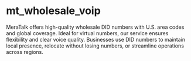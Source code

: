 # mt_wholesale_voip
MeraTalk offers high-quality wholesale DID numbers with U.S. area codes and global coverage. Ideal for virtual numbers, our service ensures flexibility and clear voice quality. Businesses use DID numbers to maintain local presence, relocate without losing numbers, or streamline operations across regions.
